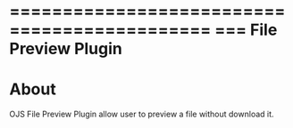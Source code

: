 =============================================
=== File Preview Plugin
=============================================

# About

OJS File Preview Plugin allow user to preview a file without download it.